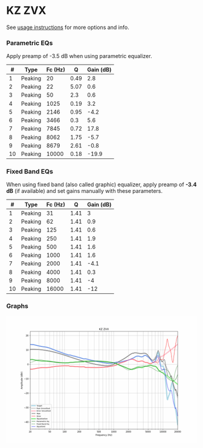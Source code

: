 # KZ ZVX
See [usage instructions](https://github.com/jaakkopasanen/AutoEq#usage) for more options and info.

### Parametric EQs
Apply preamp of -3.5 dB when using parametric equalizer.

|   # | Type    |   Fc (Hz) |    Q |   Gain (dB) |
|-----|---------|-----------|------|-------------|
|   1 | Peaking |        20 | 0.49 |         2.8 |
|   2 | Peaking |        22 | 5.07 |         0.6 |
|   3 | Peaking |        50 | 2.3  |         0.6 |
|   4 | Peaking |      1025 | 0.19 |         3.2 |
|   5 | Peaking |      2146 | 0.95 |        -4.2 |
|   6 | Peaking |      3466 | 0.3  |         5.6 |
|   7 | Peaking |      7845 | 0.72 |        17.8 |
|   8 | Peaking |      8062 | 1.75 |        -5.7 |
|   9 | Peaking |      8679 | 2.61 |        -0.8 |
|  10 | Peaking |     10000 | 0.18 |       -19.9 |

### Fixed Band EQs
When using fixed band (also called graphic) equalizer, apply preamp of **-3.4 dB** (if available) and set gains manually with these parameters.

|   # | Type    |   Fc (Hz) |    Q |   Gain (dB) |
|-----|---------|-----------|------|-------------|
|   1 | Peaking |        31 | 1.41 |         3   |
|   2 | Peaking |        62 | 1.41 |         0.9 |
|   3 | Peaking |       125 | 1.41 |         0.6 |
|   4 | Peaking |       250 | 1.41 |         1.9 |
|   5 | Peaking |       500 | 1.41 |         1.6 |
|   6 | Peaking |      1000 | 1.41 |         1.6 |
|   7 | Peaking |      2000 | 1.41 |        -4.1 |
|   8 | Peaking |      4000 | 1.41 |         0.3 |
|   9 | Peaking |      8000 | 1.41 |        -4   |
|  10 | Peaking |     16000 | 1.41 |       -12   |

### Graphs
![](./KZ%20ZVX.png)
